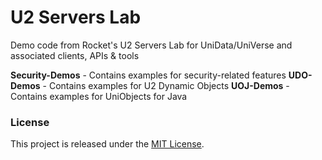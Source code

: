 U2 Servers Lab
==============

Demo code from Rocket's U2 Servers Lab for UniData/UniVerse and associated clients, APIs &amp; tools

**Security-Demos** - Contains examples for security-related features
**UDO-Demos** - Contains examples for U2 Dynamic Objects
**UOJ-Demos** - Contains examples for UniObjects for Java

### License

This project is released under the [MIT License](http://www.opensource.org/licenses/MIT).
